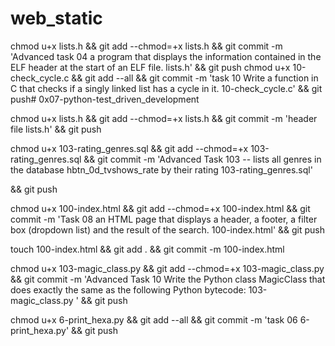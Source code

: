 # web_static
chmod u+x lists.h && git add --chmod=+x lists.h && git commit -m 'Advanced task 04 a program that displays the information contained in the ELF header at the start of an ELF file. lists.h' && git push
chmod u+x 10-check_cycle.c && git add --all && git commit -m 'task 10 Write a function in C that checks if a singly linked list has a cycle in it. 10-check_cycle.c' && git push# 0x07-python-test_driven_development

chmod u+x lists.h && git add --chmod=+x lists.h && git commit -m 'header file lists.h' && git push

chmod u+x 103-rating_genres.sql && git add --chmod=+x 103-rating_genres.sql && git commit -m 'Advanced Task 103 -- lists all genres in the database hbtn_0d_tvshows_rate by their rating 103-rating_genres.sql'

&& git push

chmod u+x 100-index.html && git add --chmod=+x 100-index.html && git commit -m 'Task 08 an HTML page that displays a header, a footer, a filter box (dropdown list) and the result of the search. 100-index.html'
 && git push

touch 100-index.html && git add . && git commit -m 100-index.html


chmod u+x 103-magic_class.py && git add --chmod=+x 103-magic_class.py && git commit -m 'Advanced Task 10 Write the Python class MagicClass that does exactly the same as the following Python bytecode: 103-magic_class.py ' && git push

chmod u+x 6-print_hexa.py && git add --all && git commit -m 'task 06 6-print_hexa.py' && git push
